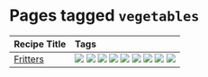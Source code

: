 # Pages tagged `vegetables`

|Recipe Title|Tags
|:---|:---|
|[Fritters](../recipes/fritters.md)|[![](https://img.shields.io/badge/tag-chicken-d93385)](../tags/chicken.md) [![](https://img.shields.io/badge/tag-dairy-4b9e32)](../tags/dairy.md) [![](https://img.shields.io/badge/tag-dinner-945e60)](../tags/dinner.md) [![](https://img.shields.io/badge/tag-family-f05668)](../tags/family.md) [![](https://img.shields.io/badge/tag-fried-379a95)](../tags/fried.md) [![](https://img.shields.io/badge/tag-ham-1d5152)](../tags/ham.md) [![](https://img.shields.io/badge/tag-lamb-af803c)](../tags/lamb.md) [![](https://img.shields.io/badge/tag-leftovers-e2596)](../tags/leftovers.md) [![](https://img.shields.io/badge/tag-vegetables-f1d19f)](../tags/vegetables.md)|